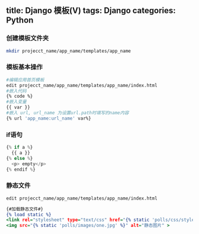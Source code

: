 title: Django 模板(V)
tags: Django
categories: Python
---

### 创建模板文件夹
```bash
mkdir projecct_name/app_name/templates/app_name
```

### 模板基本操作
```bash
#编辑应用首页模板
edit projecct_name/app_name/templates/app_name/index.html
#嵌入代码
{% code %}
#嵌入变量
{{ var }}
#嵌入 url, url_name 为设置url.path时填写的name内容
{% url 'app_name:url_name' var%}  
```
<!-- more -->
### if语句 
```python
{% if a %}
  {{ a }}
{% else %}
  <p> empty</p>
{% endif %}
```

### 静态文件
```djangotemplate
edit projecct_name/app_name/templates/app_name/index.html

{#加载静态文件#}
{% load static %}
<link rel="stylesheet" type="text/css" href="{% static 'polls/css/style.css' %}" />
<img src="{% static 'polls/images/one.jpg' %}" alt="静态图片" >
```


